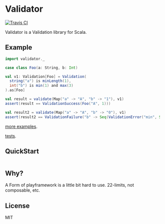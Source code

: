 # Validator

[![Travis CI](https://travis-ci.org/ryoppy/validator.svg?branch=master)](https://travis-ci.org/ryoppy/validator)

Validator is a Validation library for Scala.

## Example

```scala
import validator._

case class Foo(a: String, b: Int)

val v1: Validation[Foo] = Validation(
  string("a") is minLength(1),
  int("b") is min(1) and max(3)
).as[Foo]

val result = validate(Map("a" -> "A", "b" -> "1"), v1)
assert(result == ValidationSuccess(Foo("A", 1)))

val result2 = validate(Map("a" -> "A", "b" -> "0"), v1)
assert(result2 == ValidationFailure("b" -> Seq(ValidationError("min", Seq("1")))))
```

[more examples](/ryoppy/validator/blob/master/src/test/scala/validator/ExampleSpec.scala).

[tests](/ryoppy/validator/blob/master/src/test/scala/validator).

## QuickStart

```

```

## Why?

A Form of playframework is a little bit hard to use.
22-limits, not composable, etc.

## License

MIT